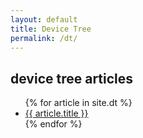 ```yaml
---
layout: default
title: Device Tree 
permalink: /dt/
---
```


## device tree  articles 
<ul>
{% for article in site.dt %}
  <li>
    <a href="{{ article.url }}">{{ article.title }}</a>
  </li>
{% endfor %}
</ul>


